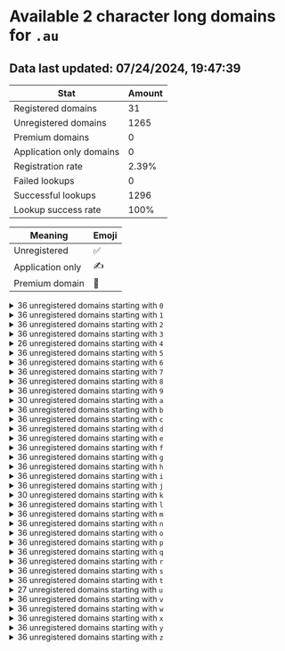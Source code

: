# Available 2 character long domains for `.au`

## Data last updated: 07/24/2024, 19:47:39

|Stat|Amount|
|--|--|
|Registered domains|31|
|Unregistered domains|1265|
|Premium domains|0|
|Application only domains|0|
|Registration rate|2.39%|
|Failed lookups|0|
|Successful lookups|1296|
|Lookup success rate|100%|


|Meaning|Emoji|
|--|--|
|Unregistered|:white_check_mark:|
|Application only|:writing_hand:|
|Premium domain|:gem:|

<details>
<summary>36 unregistered domains starting with <bold><code>0</code></bold></summary>

|Type|Domain|
|--|--|
|:white_check_mark:|`00.au`|
|:white_check_mark:|`01.au`|
|:white_check_mark:|`02.au`|
|:white_check_mark:|`03.au`|
|:white_check_mark:|`04.au`|
|:white_check_mark:|`05.au`|
|:white_check_mark:|`06.au`|
|:white_check_mark:|`07.au`|
|:white_check_mark:|`08.au`|
|:white_check_mark:|`09.au`|
|:white_check_mark:|`0a.au`|
|:white_check_mark:|`0b.au`|
|:white_check_mark:|`0c.au`|
|:white_check_mark:|`0d.au`|
|:white_check_mark:|`0e.au`|
|:white_check_mark:|`0f.au`|
|:white_check_mark:|`0g.au`|
|:white_check_mark:|`0h.au`|
|:white_check_mark:|`0i.au`|
|:white_check_mark:|`0j.au`|
|:white_check_mark:|`0k.au`|
|:white_check_mark:|`0l.au`|
|:white_check_mark:|`0m.au`|
|:white_check_mark:|`0n.au`|
|:white_check_mark:|`0o.au`|
|:white_check_mark:|`0p.au`|
|:white_check_mark:|`0q.au`|
|:white_check_mark:|`0r.au`|
|:white_check_mark:|`0s.au`|
|:white_check_mark:|`0t.au`|
|:white_check_mark:|`0u.au`|
|:white_check_mark:|`0v.au`|
|:white_check_mark:|`0w.au`|
|:white_check_mark:|`0x.au`|
|:white_check_mark:|`0y.au`|
|:white_check_mark:|`0z.au`|
</details>
<details>
<summary>36 unregistered domains starting with <bold><code>1</code></bold></summary>

|Type|Domain|
|--|--|
|:white_check_mark:|`10.au`|
|:white_check_mark:|`11.au`|
|:white_check_mark:|`12.au`|
|:white_check_mark:|`13.au`|
|:white_check_mark:|`14.au`|
|:white_check_mark:|`15.au`|
|:white_check_mark:|`16.au`|
|:white_check_mark:|`17.au`|
|:white_check_mark:|`18.au`|
|:white_check_mark:|`19.au`|
|:white_check_mark:|`1a.au`|
|:white_check_mark:|`1b.au`|
|:white_check_mark:|`1c.au`|
|:white_check_mark:|`1d.au`|
|:white_check_mark:|`1e.au`|
|:white_check_mark:|`1f.au`|
|:white_check_mark:|`1g.au`|
|:white_check_mark:|`1h.au`|
|:white_check_mark:|`1i.au`|
|:white_check_mark:|`1j.au`|
|:white_check_mark:|`1k.au`|
|:white_check_mark:|`1l.au`|
|:white_check_mark:|`1m.au`|
|:white_check_mark:|`1n.au`|
|:white_check_mark:|`1o.au`|
|:white_check_mark:|`1p.au`|
|:white_check_mark:|`1q.au`|
|:white_check_mark:|`1r.au`|
|:white_check_mark:|`1s.au`|
|:white_check_mark:|`1t.au`|
|:white_check_mark:|`1u.au`|
|:white_check_mark:|`1v.au`|
|:white_check_mark:|`1w.au`|
|:white_check_mark:|`1x.au`|
|:white_check_mark:|`1y.au`|
|:white_check_mark:|`1z.au`|
</details>
<details>
<summary>36 unregistered domains starting with <bold><code>2</code></bold></summary>

|Type|Domain|
|--|--|
|:white_check_mark:|`20.au`|
|:white_check_mark:|`21.au`|
|:white_check_mark:|`22.au`|
|:white_check_mark:|`23.au`|
|:white_check_mark:|`24.au`|
|:white_check_mark:|`25.au`|
|:white_check_mark:|`26.au`|
|:white_check_mark:|`27.au`|
|:white_check_mark:|`28.au`|
|:white_check_mark:|`29.au`|
|:white_check_mark:|`2a.au`|
|:white_check_mark:|`2b.au`|
|:white_check_mark:|`2c.au`|
|:white_check_mark:|`2d.au`|
|:white_check_mark:|`2e.au`|
|:white_check_mark:|`2f.au`|
|:white_check_mark:|`2g.au`|
|:white_check_mark:|`2h.au`|
|:white_check_mark:|`2i.au`|
|:white_check_mark:|`2j.au`|
|:white_check_mark:|`2k.au`|
|:white_check_mark:|`2l.au`|
|:white_check_mark:|`2m.au`|
|:white_check_mark:|`2n.au`|
|:white_check_mark:|`2o.au`|
|:white_check_mark:|`2p.au`|
|:white_check_mark:|`2q.au`|
|:white_check_mark:|`2r.au`|
|:white_check_mark:|`2s.au`|
|:white_check_mark:|`2t.au`|
|:white_check_mark:|`2u.au`|
|:white_check_mark:|`2v.au`|
|:white_check_mark:|`2w.au`|
|:white_check_mark:|`2x.au`|
|:white_check_mark:|`2y.au`|
|:white_check_mark:|`2z.au`|
</details>
<details>
<summary>36 unregistered domains starting with <bold><code>3</code></bold></summary>

|Type|Domain|
|--|--|
|:white_check_mark:|`30.au`|
|:white_check_mark:|`31.au`|
|:white_check_mark:|`32.au`|
|:white_check_mark:|`33.au`|
|:white_check_mark:|`34.au`|
|:white_check_mark:|`35.au`|
|:white_check_mark:|`36.au`|
|:white_check_mark:|`37.au`|
|:white_check_mark:|`38.au`|
|:white_check_mark:|`39.au`|
|:white_check_mark:|`3a.au`|
|:white_check_mark:|`3b.au`|
|:white_check_mark:|`3c.au`|
|:white_check_mark:|`3d.au`|
|:white_check_mark:|`3e.au`|
|:white_check_mark:|`3f.au`|
|:white_check_mark:|`3g.au`|
|:white_check_mark:|`3h.au`|
|:white_check_mark:|`3i.au`|
|:white_check_mark:|`3j.au`|
|:white_check_mark:|`3k.au`|
|:white_check_mark:|`3l.au`|
|:white_check_mark:|`3m.au`|
|:white_check_mark:|`3n.au`|
|:white_check_mark:|`3o.au`|
|:white_check_mark:|`3p.au`|
|:white_check_mark:|`3q.au`|
|:white_check_mark:|`3r.au`|
|:white_check_mark:|`3s.au`|
|:white_check_mark:|`3t.au`|
|:white_check_mark:|`3u.au`|
|:white_check_mark:|`3v.au`|
|:white_check_mark:|`3w.au`|
|:white_check_mark:|`3x.au`|
|:white_check_mark:|`3y.au`|
|:white_check_mark:|`3z.au`|
</details>
<details>
<summary>26 unregistered domains starting with <bold><code>4</code></bold></summary>

|Type|Domain|
|--|--|
|:white_check_mark:|`40.au`|
|:white_check_mark:|`41.au`|
|:white_check_mark:|`42.au`|
|:white_check_mark:|`43.au`|
|:white_check_mark:|`44.au`|
|:white_check_mark:|`45.au`|
|:white_check_mark:|`46.au`|
|:white_check_mark:|`47.au`|
|:white_check_mark:|`48.au`|
|:white_check_mark:|`49.au`|
|:white_check_mark:|`4a.au`|
|:white_check_mark:|`4b.au`|
|:white_check_mark:|`4c.au`|
|:white_check_mark:|`4d.au`|
|:white_check_mark:|`4e.au`|
|:white_check_mark:|`4f.au`|
|:white_check_mark:|`4q.au`|
|:white_check_mark:|`4r.au`|
|:white_check_mark:|`4s.au`|
|:white_check_mark:|`4t.au`|
|:white_check_mark:|`4u.au`|
|:white_check_mark:|`4v.au`|
|:white_check_mark:|`4w.au`|
|:white_check_mark:|`4x.au`|
|:white_check_mark:|`4y.au`|
|:white_check_mark:|`4z.au`|
</details>
<details>
<summary>36 unregistered domains starting with <bold><code>5</code></bold></summary>

|Type|Domain|
|--|--|
|:white_check_mark:|`50.au`|
|:white_check_mark:|`51.au`|
|:white_check_mark:|`52.au`|
|:white_check_mark:|`53.au`|
|:white_check_mark:|`54.au`|
|:white_check_mark:|`55.au`|
|:white_check_mark:|`56.au`|
|:white_check_mark:|`57.au`|
|:white_check_mark:|`58.au`|
|:white_check_mark:|`59.au`|
|:white_check_mark:|`5a.au`|
|:white_check_mark:|`5b.au`|
|:white_check_mark:|`5c.au`|
|:white_check_mark:|`5d.au`|
|:white_check_mark:|`5e.au`|
|:white_check_mark:|`5f.au`|
|:white_check_mark:|`5g.au`|
|:white_check_mark:|`5h.au`|
|:white_check_mark:|`5i.au`|
|:white_check_mark:|`5j.au`|
|:white_check_mark:|`5k.au`|
|:white_check_mark:|`5l.au`|
|:white_check_mark:|`5m.au`|
|:white_check_mark:|`5n.au`|
|:white_check_mark:|`5o.au`|
|:white_check_mark:|`5p.au`|
|:white_check_mark:|`5q.au`|
|:white_check_mark:|`5r.au`|
|:white_check_mark:|`5s.au`|
|:white_check_mark:|`5t.au`|
|:white_check_mark:|`5u.au`|
|:white_check_mark:|`5v.au`|
|:white_check_mark:|`5w.au`|
|:white_check_mark:|`5x.au`|
|:white_check_mark:|`5y.au`|
|:white_check_mark:|`5z.au`|
</details>
<details>
<summary>36 unregistered domains starting with <bold><code>6</code></bold></summary>

|Type|Domain|
|--|--|
|:white_check_mark:|`60.au`|
|:white_check_mark:|`61.au`|
|:white_check_mark:|`62.au`|
|:white_check_mark:|`63.au`|
|:white_check_mark:|`64.au`|
|:white_check_mark:|`65.au`|
|:white_check_mark:|`66.au`|
|:white_check_mark:|`67.au`|
|:white_check_mark:|`68.au`|
|:white_check_mark:|`69.au`|
|:white_check_mark:|`6a.au`|
|:white_check_mark:|`6b.au`|
|:white_check_mark:|`6c.au`|
|:white_check_mark:|`6d.au`|
|:white_check_mark:|`6e.au`|
|:white_check_mark:|`6f.au`|
|:white_check_mark:|`6g.au`|
|:white_check_mark:|`6h.au`|
|:white_check_mark:|`6i.au`|
|:white_check_mark:|`6j.au`|
|:white_check_mark:|`6k.au`|
|:white_check_mark:|`6l.au`|
|:white_check_mark:|`6m.au`|
|:white_check_mark:|`6n.au`|
|:white_check_mark:|`6o.au`|
|:white_check_mark:|`6p.au`|
|:white_check_mark:|`6q.au`|
|:white_check_mark:|`6r.au`|
|:white_check_mark:|`6s.au`|
|:white_check_mark:|`6t.au`|
|:white_check_mark:|`6u.au`|
|:white_check_mark:|`6v.au`|
|:white_check_mark:|`6w.au`|
|:white_check_mark:|`6x.au`|
|:white_check_mark:|`6y.au`|
|:white_check_mark:|`6z.au`|
</details>
<details>
<summary>36 unregistered domains starting with <bold><code>7</code></bold></summary>

|Type|Domain|
|--|--|
|:white_check_mark:|`70.au`|
|:white_check_mark:|`71.au`|
|:white_check_mark:|`72.au`|
|:white_check_mark:|`73.au`|
|:white_check_mark:|`74.au`|
|:white_check_mark:|`75.au`|
|:white_check_mark:|`76.au`|
|:white_check_mark:|`77.au`|
|:white_check_mark:|`78.au`|
|:white_check_mark:|`79.au`|
|:white_check_mark:|`7a.au`|
|:white_check_mark:|`7b.au`|
|:white_check_mark:|`7c.au`|
|:white_check_mark:|`7d.au`|
|:white_check_mark:|`7e.au`|
|:white_check_mark:|`7f.au`|
|:white_check_mark:|`7g.au`|
|:white_check_mark:|`7h.au`|
|:white_check_mark:|`7i.au`|
|:white_check_mark:|`7j.au`|
|:white_check_mark:|`7k.au`|
|:white_check_mark:|`7l.au`|
|:white_check_mark:|`7m.au`|
|:white_check_mark:|`7n.au`|
|:white_check_mark:|`7o.au`|
|:white_check_mark:|`7p.au`|
|:white_check_mark:|`7q.au`|
|:white_check_mark:|`7r.au`|
|:white_check_mark:|`7s.au`|
|:white_check_mark:|`7t.au`|
|:white_check_mark:|`7u.au`|
|:white_check_mark:|`7v.au`|
|:white_check_mark:|`7w.au`|
|:white_check_mark:|`7x.au`|
|:white_check_mark:|`7y.au`|
|:white_check_mark:|`7z.au`|
</details>
<details>
<summary>36 unregistered domains starting with <bold><code>8</code></bold></summary>

|Type|Domain|
|--|--|
|:white_check_mark:|`80.au`|
|:white_check_mark:|`81.au`|
|:white_check_mark:|`82.au`|
|:white_check_mark:|`83.au`|
|:white_check_mark:|`84.au`|
|:white_check_mark:|`85.au`|
|:white_check_mark:|`86.au`|
|:white_check_mark:|`87.au`|
|:white_check_mark:|`88.au`|
|:white_check_mark:|`89.au`|
|:white_check_mark:|`8a.au`|
|:white_check_mark:|`8b.au`|
|:white_check_mark:|`8c.au`|
|:white_check_mark:|`8d.au`|
|:white_check_mark:|`8e.au`|
|:white_check_mark:|`8f.au`|
|:white_check_mark:|`8g.au`|
|:white_check_mark:|`8h.au`|
|:white_check_mark:|`8i.au`|
|:white_check_mark:|`8j.au`|
|:white_check_mark:|`8k.au`|
|:white_check_mark:|`8l.au`|
|:white_check_mark:|`8m.au`|
|:white_check_mark:|`8n.au`|
|:white_check_mark:|`8o.au`|
|:white_check_mark:|`8p.au`|
|:white_check_mark:|`8q.au`|
|:white_check_mark:|`8r.au`|
|:white_check_mark:|`8s.au`|
|:white_check_mark:|`8t.au`|
|:white_check_mark:|`8u.au`|
|:white_check_mark:|`8v.au`|
|:white_check_mark:|`8w.au`|
|:white_check_mark:|`8x.au`|
|:white_check_mark:|`8y.au`|
|:white_check_mark:|`8z.au`|
</details>
<details>
<summary>36 unregistered domains starting with <bold><code>9</code></bold></summary>

|Type|Domain|
|--|--|
|:white_check_mark:|`90.au`|
|:white_check_mark:|`91.au`|
|:white_check_mark:|`92.au`|
|:white_check_mark:|`93.au`|
|:white_check_mark:|`94.au`|
|:white_check_mark:|`95.au`|
|:white_check_mark:|`96.au`|
|:white_check_mark:|`97.au`|
|:white_check_mark:|`98.au`|
|:white_check_mark:|`99.au`|
|:white_check_mark:|`9a.au`|
|:white_check_mark:|`9b.au`|
|:white_check_mark:|`9c.au`|
|:white_check_mark:|`9d.au`|
|:white_check_mark:|`9e.au`|
|:white_check_mark:|`9f.au`|
|:white_check_mark:|`9g.au`|
|:white_check_mark:|`9h.au`|
|:white_check_mark:|`9i.au`|
|:white_check_mark:|`9j.au`|
|:white_check_mark:|`9k.au`|
|:white_check_mark:|`9l.au`|
|:white_check_mark:|`9m.au`|
|:white_check_mark:|`9n.au`|
|:white_check_mark:|`9o.au`|
|:white_check_mark:|`9p.au`|
|:white_check_mark:|`9q.au`|
|:white_check_mark:|`9r.au`|
|:white_check_mark:|`9s.au`|
|:white_check_mark:|`9t.au`|
|:white_check_mark:|`9u.au`|
|:white_check_mark:|`9v.au`|
|:white_check_mark:|`9w.au`|
|:white_check_mark:|`9x.au`|
|:white_check_mark:|`9y.au`|
|:white_check_mark:|`9z.au`|
</details>
<details>
<summary>30 unregistered domains starting with <bold><code>a</code></bold></summary>

|Type|Domain|
|--|--|
|:white_check_mark:|`a0.au`|
|:white_check_mark:|`a1.au`|
|:white_check_mark:|`a2.au`|
|:white_check_mark:|`a3.au`|
|:white_check_mark:|`a4.au`|
|:white_check_mark:|`a5.au`|
|:white_check_mark:|`a6.au`|
|:white_check_mark:|`a7.au`|
|:white_check_mark:|`a8.au`|
|:white_check_mark:|`a9.au`|
|:white_check_mark:|`aa.au`|
|:white_check_mark:|`ab.au`|
|:white_check_mark:|`ac.au`|
|:white_check_mark:|`ad.au`|
|:white_check_mark:|`af.au`|
|:white_check_mark:|`ag.au`|
|:white_check_mark:|`ai.au`|
|:white_check_mark:|`am.au`|
|:white_check_mark:|`an.au`|
|:white_check_mark:|`ap.au`|
|:white_check_mark:|`aq.au`|
|:white_check_mark:|`ar.au`|
|:white_check_mark:|`as.au`|
|:white_check_mark:|`at.au`|
|:white_check_mark:|`au.au`|
|:white_check_mark:|`av.au`|
|:white_check_mark:|`aw.au`|
|:white_check_mark:|`ax.au`|
|:white_check_mark:|`ay.au`|
|:white_check_mark:|`az.au`|
</details>
<details>
<summary>36 unregistered domains starting with <bold><code>b</code></bold></summary>

|Type|Domain|
|--|--|
|:white_check_mark:|`b0.au`|
|:white_check_mark:|`b1.au`|
|:white_check_mark:|`b2.au`|
|:white_check_mark:|`b3.au`|
|:white_check_mark:|`b4.au`|
|:white_check_mark:|`b5.au`|
|:white_check_mark:|`b6.au`|
|:white_check_mark:|`b7.au`|
|:white_check_mark:|`b8.au`|
|:white_check_mark:|`b9.au`|
|:white_check_mark:|`ba.au`|
|:white_check_mark:|`bb.au`|
|:white_check_mark:|`bc.au`|
|:white_check_mark:|`bd.au`|
|:white_check_mark:|`be.au`|
|:white_check_mark:|`bf.au`|
|:white_check_mark:|`bg.au`|
|:white_check_mark:|`bh.au`|
|:white_check_mark:|`bi.au`|
|:white_check_mark:|`bj.au`|
|:white_check_mark:|`bk.au`|
|:white_check_mark:|`bl.au`|
|:white_check_mark:|`bm.au`|
|:white_check_mark:|`bn.au`|
|:white_check_mark:|`bo.au`|
|:white_check_mark:|`bp.au`|
|:white_check_mark:|`bq.au`|
|:white_check_mark:|`br.au`|
|:white_check_mark:|`bs.au`|
|:white_check_mark:|`bt.au`|
|:white_check_mark:|`bu.au`|
|:white_check_mark:|`bv.au`|
|:white_check_mark:|`bw.au`|
|:white_check_mark:|`bx.au`|
|:white_check_mark:|`by.au`|
|:white_check_mark:|`bz.au`|
</details>
<details>
<summary>36 unregistered domains starting with <bold><code>c</code></bold></summary>

|Type|Domain|
|--|--|
|:white_check_mark:|`c0.au`|
|:white_check_mark:|`c1.au`|
|:white_check_mark:|`c2.au`|
|:white_check_mark:|`c3.au`|
|:white_check_mark:|`c4.au`|
|:white_check_mark:|`c5.au`|
|:white_check_mark:|`c6.au`|
|:white_check_mark:|`c7.au`|
|:white_check_mark:|`c8.au`|
|:white_check_mark:|`c9.au`|
|:white_check_mark:|`ca.au`|
|:white_check_mark:|`cb.au`|
|:white_check_mark:|`cc.au`|
|:white_check_mark:|`cd.au`|
|:white_check_mark:|`ce.au`|
|:white_check_mark:|`cf.au`|
|:white_check_mark:|`cg.au`|
|:white_check_mark:|`ch.au`|
|:white_check_mark:|`ci.au`|
|:white_check_mark:|`cj.au`|
|:white_check_mark:|`ck.au`|
|:white_check_mark:|`cl.au`|
|:white_check_mark:|`cm.au`|
|:white_check_mark:|`cn.au`|
|:white_check_mark:|`co.au`|
|:white_check_mark:|`cp.au`|
|:white_check_mark:|`cq.au`|
|:white_check_mark:|`cr.au`|
|:white_check_mark:|`cs.au`|
|:white_check_mark:|`ct.au`|
|:white_check_mark:|`cu.au`|
|:white_check_mark:|`cv.au`|
|:white_check_mark:|`cw.au`|
|:white_check_mark:|`cx.au`|
|:white_check_mark:|`cy.au`|
|:white_check_mark:|`cz.au`|
</details>
<details>
<summary>36 unregistered domains starting with <bold><code>d</code></bold></summary>

|Type|Domain|
|--|--|
|:white_check_mark:|`d0.au`|
|:white_check_mark:|`d1.au`|
|:white_check_mark:|`d2.au`|
|:white_check_mark:|`d3.au`|
|:white_check_mark:|`d4.au`|
|:white_check_mark:|`d5.au`|
|:white_check_mark:|`d6.au`|
|:white_check_mark:|`d7.au`|
|:white_check_mark:|`d8.au`|
|:white_check_mark:|`d9.au`|
|:white_check_mark:|`da.au`|
|:white_check_mark:|`db.au`|
|:white_check_mark:|`dc.au`|
|:white_check_mark:|`dd.au`|
|:white_check_mark:|`de.au`|
|:white_check_mark:|`df.au`|
|:white_check_mark:|`dg.au`|
|:white_check_mark:|`dh.au`|
|:white_check_mark:|`di.au`|
|:white_check_mark:|`dj.au`|
|:white_check_mark:|`dk.au`|
|:white_check_mark:|`dl.au`|
|:white_check_mark:|`dm.au`|
|:white_check_mark:|`dn.au`|
|:white_check_mark:|`do.au`|
|:white_check_mark:|`dp.au`|
|:white_check_mark:|`dq.au`|
|:white_check_mark:|`dr.au`|
|:white_check_mark:|`ds.au`|
|:white_check_mark:|`dt.au`|
|:white_check_mark:|`du.au`|
|:white_check_mark:|`dv.au`|
|:white_check_mark:|`dw.au`|
|:white_check_mark:|`dx.au`|
|:white_check_mark:|`dy.au`|
|:white_check_mark:|`dz.au`|
</details>
<details>
<summary>36 unregistered domains starting with <bold><code>e</code></bold></summary>

|Type|Domain|
|--|--|
|:white_check_mark:|`e0.au`|
|:white_check_mark:|`e1.au`|
|:white_check_mark:|`e2.au`|
|:white_check_mark:|`e3.au`|
|:white_check_mark:|`e4.au`|
|:white_check_mark:|`e5.au`|
|:white_check_mark:|`e6.au`|
|:white_check_mark:|`e7.au`|
|:white_check_mark:|`e8.au`|
|:white_check_mark:|`e9.au`|
|:white_check_mark:|`ea.au`|
|:white_check_mark:|`eb.au`|
|:white_check_mark:|`ec.au`|
|:white_check_mark:|`ed.au`|
|:white_check_mark:|`ee.au`|
|:white_check_mark:|`ef.au`|
|:white_check_mark:|`eg.au`|
|:white_check_mark:|`eh.au`|
|:white_check_mark:|`ei.au`|
|:white_check_mark:|`ej.au`|
|:white_check_mark:|`ek.au`|
|:white_check_mark:|`el.au`|
|:white_check_mark:|`em.au`|
|:white_check_mark:|`en.au`|
|:white_check_mark:|`eo.au`|
|:white_check_mark:|`ep.au`|
|:white_check_mark:|`eq.au`|
|:white_check_mark:|`er.au`|
|:white_check_mark:|`es.au`|
|:white_check_mark:|`et.au`|
|:white_check_mark:|`eu.au`|
|:white_check_mark:|`ev.au`|
|:white_check_mark:|`ew.au`|
|:white_check_mark:|`ex.au`|
|:white_check_mark:|`ey.au`|
|:white_check_mark:|`ez.au`|
</details>
<details>
<summary>36 unregistered domains starting with <bold><code>f</code></bold></summary>

|Type|Domain|
|--|--|
|:white_check_mark:|`f0.au`|
|:white_check_mark:|`f1.au`|
|:white_check_mark:|`f2.au`|
|:white_check_mark:|`f3.au`|
|:white_check_mark:|`f4.au`|
|:white_check_mark:|`f5.au`|
|:white_check_mark:|`f6.au`|
|:white_check_mark:|`f7.au`|
|:white_check_mark:|`f8.au`|
|:white_check_mark:|`f9.au`|
|:white_check_mark:|`fa.au`|
|:white_check_mark:|`fb.au`|
|:white_check_mark:|`fc.au`|
|:white_check_mark:|`fd.au`|
|:white_check_mark:|`fe.au`|
|:white_check_mark:|`ff.au`|
|:white_check_mark:|`fg.au`|
|:white_check_mark:|`fh.au`|
|:white_check_mark:|`fi.au`|
|:white_check_mark:|`fj.au`|
|:white_check_mark:|`fk.au`|
|:white_check_mark:|`fl.au`|
|:white_check_mark:|`fm.au`|
|:white_check_mark:|`fn.au`|
|:white_check_mark:|`fo.au`|
|:white_check_mark:|`fp.au`|
|:white_check_mark:|`fq.au`|
|:white_check_mark:|`fr.au`|
|:white_check_mark:|`fs.au`|
|:white_check_mark:|`ft.au`|
|:white_check_mark:|`fu.au`|
|:white_check_mark:|`fv.au`|
|:white_check_mark:|`fw.au`|
|:white_check_mark:|`fx.au`|
|:white_check_mark:|`fy.au`|
|:white_check_mark:|`fz.au`|
</details>
<details>
<summary>36 unregistered domains starting with <bold><code>g</code></bold></summary>

|Type|Domain|
|--|--|
|:white_check_mark:|`g0.au`|
|:white_check_mark:|`g1.au`|
|:white_check_mark:|`g2.au`|
|:white_check_mark:|`g3.au`|
|:white_check_mark:|`g4.au`|
|:white_check_mark:|`g5.au`|
|:white_check_mark:|`g6.au`|
|:white_check_mark:|`g7.au`|
|:white_check_mark:|`g8.au`|
|:white_check_mark:|`g9.au`|
|:white_check_mark:|`ga.au`|
|:white_check_mark:|`gb.au`|
|:white_check_mark:|`gc.au`|
|:white_check_mark:|`gd.au`|
|:white_check_mark:|`ge.au`|
|:white_check_mark:|`gf.au`|
|:white_check_mark:|`gg.au`|
|:white_check_mark:|`gh.au`|
|:white_check_mark:|`gi.au`|
|:white_check_mark:|`gj.au`|
|:white_check_mark:|`gk.au`|
|:white_check_mark:|`gl.au`|
|:white_check_mark:|`gm.au`|
|:white_check_mark:|`gn.au`|
|:white_check_mark:|`go.au`|
|:white_check_mark:|`gp.au`|
|:white_check_mark:|`gq.au`|
|:white_check_mark:|`gr.au`|
|:white_check_mark:|`gs.au`|
|:white_check_mark:|`gt.au`|
|:white_check_mark:|`gu.au`|
|:white_check_mark:|`gv.au`|
|:white_check_mark:|`gw.au`|
|:white_check_mark:|`gx.au`|
|:white_check_mark:|`gy.au`|
|:white_check_mark:|`gz.au`|
</details>
<details>
<summary>36 unregistered domains starting with <bold><code>h</code></bold></summary>

|Type|Domain|
|--|--|
|:white_check_mark:|`h0.au`|
|:white_check_mark:|`h1.au`|
|:white_check_mark:|`h2.au`|
|:white_check_mark:|`h3.au`|
|:white_check_mark:|`h4.au`|
|:white_check_mark:|`h5.au`|
|:white_check_mark:|`h6.au`|
|:white_check_mark:|`h7.au`|
|:white_check_mark:|`h8.au`|
|:white_check_mark:|`h9.au`|
|:white_check_mark:|`ha.au`|
|:white_check_mark:|`hb.au`|
|:white_check_mark:|`hc.au`|
|:white_check_mark:|`hd.au`|
|:white_check_mark:|`he.au`|
|:white_check_mark:|`hf.au`|
|:white_check_mark:|`hg.au`|
|:white_check_mark:|`hh.au`|
|:white_check_mark:|`hi.au`|
|:white_check_mark:|`hj.au`|
|:white_check_mark:|`hk.au`|
|:white_check_mark:|`hl.au`|
|:white_check_mark:|`hm.au`|
|:white_check_mark:|`hn.au`|
|:white_check_mark:|`ho.au`|
|:white_check_mark:|`hp.au`|
|:white_check_mark:|`hq.au`|
|:white_check_mark:|`hr.au`|
|:white_check_mark:|`hs.au`|
|:white_check_mark:|`ht.au`|
|:white_check_mark:|`hu.au`|
|:white_check_mark:|`hv.au`|
|:white_check_mark:|`hw.au`|
|:white_check_mark:|`hx.au`|
|:white_check_mark:|`hy.au`|
|:white_check_mark:|`hz.au`|
</details>
<details>
<summary>36 unregistered domains starting with <bold><code>i</code></bold></summary>

|Type|Domain|
|--|--|
|:white_check_mark:|`i0.au`|
|:white_check_mark:|`i1.au`|
|:white_check_mark:|`i2.au`|
|:white_check_mark:|`i3.au`|
|:white_check_mark:|`i4.au`|
|:white_check_mark:|`i5.au`|
|:white_check_mark:|`i6.au`|
|:white_check_mark:|`i7.au`|
|:white_check_mark:|`i8.au`|
|:white_check_mark:|`i9.au`|
|:white_check_mark:|`ia.au`|
|:white_check_mark:|`ib.au`|
|:white_check_mark:|`ic.au`|
|:white_check_mark:|`id.au`|
|:white_check_mark:|`ie.au`|
|:white_check_mark:|`if.au`|
|:white_check_mark:|`ig.au`|
|:white_check_mark:|`ih.au`|
|:white_check_mark:|`ii.au`|
|:white_check_mark:|`ij.au`|
|:white_check_mark:|`ik.au`|
|:white_check_mark:|`il.au`|
|:white_check_mark:|`im.au`|
|:white_check_mark:|`in.au`|
|:white_check_mark:|`io.au`|
|:white_check_mark:|`ip.au`|
|:white_check_mark:|`iq.au`|
|:white_check_mark:|`ir.au`|
|:white_check_mark:|`is.au`|
|:white_check_mark:|`it.au`|
|:white_check_mark:|`iu.au`|
|:white_check_mark:|`iv.au`|
|:white_check_mark:|`iw.au`|
|:white_check_mark:|`ix.au`|
|:white_check_mark:|`iy.au`|
|:white_check_mark:|`iz.au`|
</details>
<details>
<summary>36 unregistered domains starting with <bold><code>j</code></bold></summary>

|Type|Domain|
|--|--|
|:white_check_mark:|`j0.au`|
|:white_check_mark:|`j1.au`|
|:white_check_mark:|`j2.au`|
|:white_check_mark:|`j3.au`|
|:white_check_mark:|`j4.au`|
|:white_check_mark:|`j5.au`|
|:white_check_mark:|`j6.au`|
|:white_check_mark:|`j7.au`|
|:white_check_mark:|`j8.au`|
|:white_check_mark:|`j9.au`|
|:white_check_mark:|`ja.au`|
|:white_check_mark:|`jb.au`|
|:white_check_mark:|`jc.au`|
|:white_check_mark:|`jd.au`|
|:white_check_mark:|`je.au`|
|:white_check_mark:|`jf.au`|
|:white_check_mark:|`jg.au`|
|:white_check_mark:|`jh.au`|
|:white_check_mark:|`ji.au`|
|:white_check_mark:|`jj.au`|
|:white_check_mark:|`jk.au`|
|:white_check_mark:|`jl.au`|
|:white_check_mark:|`jm.au`|
|:white_check_mark:|`jn.au`|
|:white_check_mark:|`jo.au`|
|:white_check_mark:|`jp.au`|
|:white_check_mark:|`jq.au`|
|:white_check_mark:|`jr.au`|
|:white_check_mark:|`js.au`|
|:white_check_mark:|`jt.au`|
|:white_check_mark:|`ju.au`|
|:white_check_mark:|`jv.au`|
|:white_check_mark:|`jw.au`|
|:white_check_mark:|`jx.au`|
|:white_check_mark:|`jy.au`|
|:white_check_mark:|`jz.au`|
</details>
<details>
<summary>30 unregistered domains starting with <bold><code>k</code></bold></summary>

|Type|Domain|
|--|--|
|:white_check_mark:|`k0.au`|
|:white_check_mark:|`k1.au`|
|:white_check_mark:|`k2.au`|
|:white_check_mark:|`k3.au`|
|:white_check_mark:|`k4.au`|
|:white_check_mark:|`k5.au`|
|:white_check_mark:|`k6.au`|
|:white_check_mark:|`k7.au`|
|:white_check_mark:|`k8.au`|
|:white_check_mark:|`k9.au`|
|:white_check_mark:|`ka.au`|
|:white_check_mark:|`kb.au`|
|:white_check_mark:|`kc.au`|
|:white_check_mark:|`kg.au`|
|:white_check_mark:|`kh.au`|
|:white_check_mark:|`kj.au`|
|:white_check_mark:|`kl.au`|
|:white_check_mark:|`km.au`|
|:white_check_mark:|`ko.au`|
|:white_check_mark:|`kp.au`|
|:white_check_mark:|`kq.au`|
|:white_check_mark:|`kr.au`|
|:white_check_mark:|`ks.au`|
|:white_check_mark:|`kt.au`|
|:white_check_mark:|`ku.au`|
|:white_check_mark:|`kv.au`|
|:white_check_mark:|`kw.au`|
|:white_check_mark:|`kx.au`|
|:white_check_mark:|`ky.au`|
|:white_check_mark:|`kz.au`|
</details>
<details>
<summary>36 unregistered domains starting with <bold><code>l</code></bold></summary>

|Type|Domain|
|--|--|
|:white_check_mark:|`l0.au`|
|:white_check_mark:|`l1.au`|
|:white_check_mark:|`l2.au`|
|:white_check_mark:|`l3.au`|
|:white_check_mark:|`l4.au`|
|:white_check_mark:|`l5.au`|
|:white_check_mark:|`l6.au`|
|:white_check_mark:|`l7.au`|
|:white_check_mark:|`l8.au`|
|:white_check_mark:|`l9.au`|
|:white_check_mark:|`la.au`|
|:white_check_mark:|`lb.au`|
|:white_check_mark:|`lc.au`|
|:white_check_mark:|`ld.au`|
|:white_check_mark:|`le.au`|
|:white_check_mark:|`lf.au`|
|:white_check_mark:|`lg.au`|
|:white_check_mark:|`lh.au`|
|:white_check_mark:|`li.au`|
|:white_check_mark:|`lj.au`|
|:white_check_mark:|`lk.au`|
|:white_check_mark:|`ll.au`|
|:white_check_mark:|`lm.au`|
|:white_check_mark:|`ln.au`|
|:white_check_mark:|`lo.au`|
|:white_check_mark:|`lp.au`|
|:white_check_mark:|`lq.au`|
|:white_check_mark:|`lr.au`|
|:white_check_mark:|`ls.au`|
|:white_check_mark:|`lt.au`|
|:white_check_mark:|`lu.au`|
|:white_check_mark:|`lv.au`|
|:white_check_mark:|`lw.au`|
|:white_check_mark:|`lx.au`|
|:white_check_mark:|`ly.au`|
|:white_check_mark:|`lz.au`|
</details>
<details>
<summary>36 unregistered domains starting with <bold><code>m</code></bold></summary>

|Type|Domain|
|--|--|
|:white_check_mark:|`m0.au`|
|:white_check_mark:|`m1.au`|
|:white_check_mark:|`m2.au`|
|:white_check_mark:|`m3.au`|
|:white_check_mark:|`m4.au`|
|:white_check_mark:|`m5.au`|
|:white_check_mark:|`m6.au`|
|:white_check_mark:|`m7.au`|
|:white_check_mark:|`m8.au`|
|:white_check_mark:|`m9.au`|
|:white_check_mark:|`ma.au`|
|:white_check_mark:|`mb.au`|
|:white_check_mark:|`mc.au`|
|:white_check_mark:|`md.au`|
|:white_check_mark:|`me.au`|
|:white_check_mark:|`mf.au`|
|:white_check_mark:|`mg.au`|
|:white_check_mark:|`mh.au`|
|:white_check_mark:|`mi.au`|
|:white_check_mark:|`mj.au`|
|:white_check_mark:|`mk.au`|
|:white_check_mark:|`ml.au`|
|:white_check_mark:|`mm.au`|
|:white_check_mark:|`mn.au`|
|:white_check_mark:|`mo.au`|
|:white_check_mark:|`mp.au`|
|:white_check_mark:|`mq.au`|
|:white_check_mark:|`mr.au`|
|:white_check_mark:|`ms.au`|
|:white_check_mark:|`mt.au`|
|:white_check_mark:|`mu.au`|
|:white_check_mark:|`mv.au`|
|:white_check_mark:|`mw.au`|
|:white_check_mark:|`mx.au`|
|:white_check_mark:|`my.au`|
|:white_check_mark:|`mz.au`|
</details>
<details>
<summary>36 unregistered domains starting with <bold><code>n</code></bold></summary>

|Type|Domain|
|--|--|
|:white_check_mark:|`n0.au`|
|:white_check_mark:|`n1.au`|
|:white_check_mark:|`n2.au`|
|:white_check_mark:|`n3.au`|
|:white_check_mark:|`n4.au`|
|:white_check_mark:|`n5.au`|
|:white_check_mark:|`n6.au`|
|:white_check_mark:|`n7.au`|
|:white_check_mark:|`n8.au`|
|:white_check_mark:|`n9.au`|
|:white_check_mark:|`na.au`|
|:white_check_mark:|`nb.au`|
|:white_check_mark:|`nc.au`|
|:white_check_mark:|`nd.au`|
|:white_check_mark:|`ne.au`|
|:white_check_mark:|`nf.au`|
|:white_check_mark:|`ng.au`|
|:white_check_mark:|`nh.au`|
|:white_check_mark:|`ni.au`|
|:white_check_mark:|`nj.au`|
|:white_check_mark:|`nk.au`|
|:white_check_mark:|`nl.au`|
|:white_check_mark:|`nm.au`|
|:white_check_mark:|`nn.au`|
|:white_check_mark:|`no.au`|
|:white_check_mark:|`np.au`|
|:white_check_mark:|`nq.au`|
|:white_check_mark:|`nr.au`|
|:white_check_mark:|`ns.au`|
|:white_check_mark:|`nt.au`|
|:white_check_mark:|`nu.au`|
|:white_check_mark:|`nv.au`|
|:white_check_mark:|`nw.au`|
|:white_check_mark:|`nx.au`|
|:white_check_mark:|`ny.au`|
|:white_check_mark:|`nz.au`|
</details>
<details>
<summary>36 unregistered domains starting with <bold><code>o</code></bold></summary>

|Type|Domain|
|--|--|
|:white_check_mark:|`o0.au`|
|:white_check_mark:|`o1.au`|
|:white_check_mark:|`o2.au`|
|:white_check_mark:|`o3.au`|
|:white_check_mark:|`o4.au`|
|:white_check_mark:|`o5.au`|
|:white_check_mark:|`o6.au`|
|:white_check_mark:|`o7.au`|
|:white_check_mark:|`o8.au`|
|:white_check_mark:|`o9.au`|
|:white_check_mark:|`oa.au`|
|:white_check_mark:|`ob.au`|
|:white_check_mark:|`oc.au`|
|:white_check_mark:|`od.au`|
|:white_check_mark:|`oe.au`|
|:white_check_mark:|`of.au`|
|:white_check_mark:|`og.au`|
|:white_check_mark:|`oh.au`|
|:white_check_mark:|`oi.au`|
|:white_check_mark:|`oj.au`|
|:white_check_mark:|`ok.au`|
|:white_check_mark:|`ol.au`|
|:white_check_mark:|`om.au`|
|:white_check_mark:|`on.au`|
|:white_check_mark:|`oo.au`|
|:white_check_mark:|`op.au`|
|:white_check_mark:|`oq.au`|
|:white_check_mark:|`or.au`|
|:white_check_mark:|`os.au`|
|:white_check_mark:|`ot.au`|
|:white_check_mark:|`ou.au`|
|:white_check_mark:|`ov.au`|
|:white_check_mark:|`ow.au`|
|:white_check_mark:|`ox.au`|
|:white_check_mark:|`oy.au`|
|:white_check_mark:|`oz.au`|
</details>
<details>
<summary>36 unregistered domains starting with <bold><code>p</code></bold></summary>

|Type|Domain|
|--|--|
|:white_check_mark:|`p0.au`|
|:white_check_mark:|`p1.au`|
|:white_check_mark:|`p2.au`|
|:white_check_mark:|`p3.au`|
|:white_check_mark:|`p4.au`|
|:white_check_mark:|`p5.au`|
|:white_check_mark:|`p6.au`|
|:white_check_mark:|`p7.au`|
|:white_check_mark:|`p8.au`|
|:white_check_mark:|`p9.au`|
|:white_check_mark:|`pa.au`|
|:white_check_mark:|`pb.au`|
|:white_check_mark:|`pc.au`|
|:white_check_mark:|`pd.au`|
|:white_check_mark:|`pe.au`|
|:white_check_mark:|`pf.au`|
|:white_check_mark:|`pg.au`|
|:white_check_mark:|`ph.au`|
|:white_check_mark:|`pi.au`|
|:white_check_mark:|`pj.au`|
|:white_check_mark:|`pk.au`|
|:white_check_mark:|`pl.au`|
|:white_check_mark:|`pm.au`|
|:white_check_mark:|`pn.au`|
|:white_check_mark:|`po.au`|
|:white_check_mark:|`pp.au`|
|:white_check_mark:|`pq.au`|
|:white_check_mark:|`pr.au`|
|:white_check_mark:|`ps.au`|
|:white_check_mark:|`pt.au`|
|:white_check_mark:|`pu.au`|
|:white_check_mark:|`pv.au`|
|:white_check_mark:|`pw.au`|
|:white_check_mark:|`px.au`|
|:white_check_mark:|`py.au`|
|:white_check_mark:|`pz.au`|
</details>
<details>
<summary>36 unregistered domains starting with <bold><code>q</code></bold></summary>

|Type|Domain|
|--|--|
|:white_check_mark:|`q0.au`|
|:white_check_mark:|`q1.au`|
|:white_check_mark:|`q2.au`|
|:white_check_mark:|`q3.au`|
|:white_check_mark:|`q4.au`|
|:white_check_mark:|`q5.au`|
|:white_check_mark:|`q6.au`|
|:white_check_mark:|`q7.au`|
|:white_check_mark:|`q8.au`|
|:white_check_mark:|`q9.au`|
|:white_check_mark:|`qa.au`|
|:white_check_mark:|`qb.au`|
|:white_check_mark:|`qc.au`|
|:white_check_mark:|`qd.au`|
|:white_check_mark:|`qe.au`|
|:white_check_mark:|`qf.au`|
|:white_check_mark:|`qg.au`|
|:white_check_mark:|`qh.au`|
|:white_check_mark:|`qi.au`|
|:white_check_mark:|`qj.au`|
|:white_check_mark:|`qk.au`|
|:white_check_mark:|`ql.au`|
|:white_check_mark:|`qm.au`|
|:white_check_mark:|`qn.au`|
|:white_check_mark:|`qo.au`|
|:white_check_mark:|`qp.au`|
|:white_check_mark:|`qq.au`|
|:white_check_mark:|`qr.au`|
|:white_check_mark:|`qs.au`|
|:white_check_mark:|`qt.au`|
|:white_check_mark:|`qu.au`|
|:white_check_mark:|`qv.au`|
|:white_check_mark:|`qw.au`|
|:white_check_mark:|`qx.au`|
|:white_check_mark:|`qy.au`|
|:white_check_mark:|`qz.au`|
</details>
<details>
<summary>36 unregistered domains starting with <bold><code>r</code></bold></summary>

|Type|Domain|
|--|--|
|:white_check_mark:|`r0.au`|
|:white_check_mark:|`r1.au`|
|:white_check_mark:|`r2.au`|
|:white_check_mark:|`r3.au`|
|:white_check_mark:|`r4.au`|
|:white_check_mark:|`r5.au`|
|:white_check_mark:|`r6.au`|
|:white_check_mark:|`r7.au`|
|:white_check_mark:|`r8.au`|
|:white_check_mark:|`r9.au`|
|:white_check_mark:|`ra.au`|
|:white_check_mark:|`rb.au`|
|:white_check_mark:|`rc.au`|
|:white_check_mark:|`rd.au`|
|:white_check_mark:|`re.au`|
|:white_check_mark:|`rf.au`|
|:white_check_mark:|`rg.au`|
|:white_check_mark:|`rh.au`|
|:white_check_mark:|`ri.au`|
|:white_check_mark:|`rj.au`|
|:white_check_mark:|`rk.au`|
|:white_check_mark:|`rl.au`|
|:white_check_mark:|`rm.au`|
|:white_check_mark:|`rn.au`|
|:white_check_mark:|`ro.au`|
|:white_check_mark:|`rp.au`|
|:white_check_mark:|`rq.au`|
|:white_check_mark:|`rr.au`|
|:white_check_mark:|`rs.au`|
|:white_check_mark:|`rt.au`|
|:white_check_mark:|`ru.au`|
|:white_check_mark:|`rv.au`|
|:white_check_mark:|`rw.au`|
|:white_check_mark:|`rx.au`|
|:white_check_mark:|`ry.au`|
|:white_check_mark:|`rz.au`|
</details>
<details>
<summary>36 unregistered domains starting with <bold><code>s</code></bold></summary>

|Type|Domain|
|--|--|
|:white_check_mark:|`s0.au`|
|:white_check_mark:|`s1.au`|
|:white_check_mark:|`s2.au`|
|:white_check_mark:|`s3.au`|
|:white_check_mark:|`s4.au`|
|:white_check_mark:|`s5.au`|
|:white_check_mark:|`s6.au`|
|:white_check_mark:|`s7.au`|
|:white_check_mark:|`s8.au`|
|:white_check_mark:|`s9.au`|
|:white_check_mark:|`sa.au`|
|:white_check_mark:|`sb.au`|
|:white_check_mark:|`sc.au`|
|:white_check_mark:|`sd.au`|
|:white_check_mark:|`se.au`|
|:white_check_mark:|`sf.au`|
|:white_check_mark:|`sg.au`|
|:white_check_mark:|`sh.au`|
|:white_check_mark:|`si.au`|
|:white_check_mark:|`sj.au`|
|:white_check_mark:|`sk.au`|
|:white_check_mark:|`sl.au`|
|:white_check_mark:|`sm.au`|
|:white_check_mark:|`sn.au`|
|:white_check_mark:|`so.au`|
|:white_check_mark:|`sp.au`|
|:white_check_mark:|`sq.au`|
|:white_check_mark:|`sr.au`|
|:white_check_mark:|`ss.au`|
|:white_check_mark:|`st.au`|
|:white_check_mark:|`su.au`|
|:white_check_mark:|`sv.au`|
|:white_check_mark:|`sw.au`|
|:white_check_mark:|`sx.au`|
|:white_check_mark:|`sy.au`|
|:white_check_mark:|`sz.au`|
</details>
<details>
<summary>36 unregistered domains starting with <bold><code>t</code></bold></summary>

|Type|Domain|
|--|--|
|:white_check_mark:|`t0.au`|
|:white_check_mark:|`t1.au`|
|:white_check_mark:|`t2.au`|
|:white_check_mark:|`t3.au`|
|:white_check_mark:|`t4.au`|
|:white_check_mark:|`t5.au`|
|:white_check_mark:|`t6.au`|
|:white_check_mark:|`t7.au`|
|:white_check_mark:|`t8.au`|
|:white_check_mark:|`t9.au`|
|:white_check_mark:|`ta.au`|
|:white_check_mark:|`tb.au`|
|:white_check_mark:|`tc.au`|
|:white_check_mark:|`td.au`|
|:white_check_mark:|`te.au`|
|:white_check_mark:|`tf.au`|
|:white_check_mark:|`tg.au`|
|:white_check_mark:|`th.au`|
|:white_check_mark:|`ti.au`|
|:white_check_mark:|`tj.au`|
|:white_check_mark:|`tk.au`|
|:white_check_mark:|`tl.au`|
|:white_check_mark:|`tm.au`|
|:white_check_mark:|`tn.au`|
|:white_check_mark:|`to.au`|
|:white_check_mark:|`tp.au`|
|:white_check_mark:|`tq.au`|
|:white_check_mark:|`tr.au`|
|:white_check_mark:|`ts.au`|
|:white_check_mark:|`tt.au`|
|:white_check_mark:|`tu.au`|
|:white_check_mark:|`tv.au`|
|:white_check_mark:|`tw.au`|
|:white_check_mark:|`tx.au`|
|:white_check_mark:|`ty.au`|
|:white_check_mark:|`tz.au`|
</details>
<details>
<summary>27 unregistered domains starting with <bold><code>u</code></bold></summary>

|Type|Domain|
|--|--|
|:white_check_mark:|`u0.au`|
|:white_check_mark:|`u1.au`|
|:white_check_mark:|`u2.au`|
|:white_check_mark:|`u3.au`|
|:white_check_mark:|`u4.au`|
|:white_check_mark:|`u5.au`|
|:white_check_mark:|`u6.au`|
|:white_check_mark:|`u7.au`|
|:white_check_mark:|`u8.au`|
|:white_check_mark:|`u9.au`|
|:white_check_mark:|`ua.au`|
|:white_check_mark:|`ub.au`|
|:white_check_mark:|`uc.au`|
|:white_check_mark:|`ud.au`|
|:white_check_mark:|`ue.au`|
|:white_check_mark:|`uf.au`|
|:white_check_mark:|`ul.au`|
|:white_check_mark:|`uo.au`|
|:white_check_mark:|`ur.au`|
|:white_check_mark:|`us.au`|
|:white_check_mark:|`ut.au`|
|:white_check_mark:|`uu.au`|
|:white_check_mark:|`uv.au`|
|:white_check_mark:|`uw.au`|
|:white_check_mark:|`ux.au`|
|:white_check_mark:|`uy.au`|
|:white_check_mark:|`uz.au`|
</details>
<details>
<summary>36 unregistered domains starting with <bold><code>v</code></bold></summary>

|Type|Domain|
|--|--|
|:white_check_mark:|`v0.au`|
|:white_check_mark:|`v1.au`|
|:white_check_mark:|`v2.au`|
|:white_check_mark:|`v3.au`|
|:white_check_mark:|`v4.au`|
|:white_check_mark:|`v5.au`|
|:white_check_mark:|`v6.au`|
|:white_check_mark:|`v7.au`|
|:white_check_mark:|`v8.au`|
|:white_check_mark:|`v9.au`|
|:white_check_mark:|`va.au`|
|:white_check_mark:|`vb.au`|
|:white_check_mark:|`vc.au`|
|:white_check_mark:|`vd.au`|
|:white_check_mark:|`ve.au`|
|:white_check_mark:|`vf.au`|
|:white_check_mark:|`vg.au`|
|:white_check_mark:|`vh.au`|
|:white_check_mark:|`vi.au`|
|:white_check_mark:|`vj.au`|
|:white_check_mark:|`vk.au`|
|:white_check_mark:|`vl.au`|
|:white_check_mark:|`vm.au`|
|:white_check_mark:|`vn.au`|
|:white_check_mark:|`vo.au`|
|:white_check_mark:|`vp.au`|
|:white_check_mark:|`vq.au`|
|:white_check_mark:|`vr.au`|
|:white_check_mark:|`vs.au`|
|:white_check_mark:|`vt.au`|
|:white_check_mark:|`vu.au`|
|:white_check_mark:|`vv.au`|
|:white_check_mark:|`vw.au`|
|:white_check_mark:|`vx.au`|
|:white_check_mark:|`vy.au`|
|:white_check_mark:|`vz.au`|
</details>
<details>
<summary>36 unregistered domains starting with <bold><code>w</code></bold></summary>

|Type|Domain|
|--|--|
|:white_check_mark:|`w0.au`|
|:white_check_mark:|`w1.au`|
|:white_check_mark:|`w2.au`|
|:white_check_mark:|`w3.au`|
|:white_check_mark:|`w4.au`|
|:white_check_mark:|`w5.au`|
|:white_check_mark:|`w6.au`|
|:white_check_mark:|`w7.au`|
|:white_check_mark:|`w8.au`|
|:white_check_mark:|`w9.au`|
|:white_check_mark:|`wa.au`|
|:white_check_mark:|`wb.au`|
|:white_check_mark:|`wc.au`|
|:white_check_mark:|`wd.au`|
|:white_check_mark:|`we.au`|
|:white_check_mark:|`wf.au`|
|:white_check_mark:|`wg.au`|
|:white_check_mark:|`wh.au`|
|:white_check_mark:|`wi.au`|
|:white_check_mark:|`wj.au`|
|:white_check_mark:|`wk.au`|
|:white_check_mark:|`wl.au`|
|:white_check_mark:|`wm.au`|
|:white_check_mark:|`wn.au`|
|:white_check_mark:|`wo.au`|
|:white_check_mark:|`wp.au`|
|:white_check_mark:|`wq.au`|
|:white_check_mark:|`wr.au`|
|:white_check_mark:|`ws.au`|
|:white_check_mark:|`wt.au`|
|:white_check_mark:|`wu.au`|
|:white_check_mark:|`wv.au`|
|:white_check_mark:|`ww.au`|
|:white_check_mark:|`wx.au`|
|:white_check_mark:|`wy.au`|
|:white_check_mark:|`wz.au`|
</details>
<details>
<summary>36 unregistered domains starting with <bold><code>x</code></bold></summary>

|Type|Domain|
|--|--|
|:white_check_mark:|`x0.au`|
|:white_check_mark:|`x1.au`|
|:white_check_mark:|`x2.au`|
|:white_check_mark:|`x3.au`|
|:white_check_mark:|`x4.au`|
|:white_check_mark:|`x5.au`|
|:white_check_mark:|`x6.au`|
|:white_check_mark:|`x7.au`|
|:white_check_mark:|`x8.au`|
|:white_check_mark:|`x9.au`|
|:white_check_mark:|`xa.au`|
|:white_check_mark:|`xb.au`|
|:white_check_mark:|`xc.au`|
|:white_check_mark:|`xd.au`|
|:white_check_mark:|`xe.au`|
|:white_check_mark:|`xf.au`|
|:white_check_mark:|`xg.au`|
|:white_check_mark:|`xh.au`|
|:white_check_mark:|`xi.au`|
|:white_check_mark:|`xj.au`|
|:white_check_mark:|`xk.au`|
|:white_check_mark:|`xl.au`|
|:white_check_mark:|`xm.au`|
|:white_check_mark:|`xn.au`|
|:white_check_mark:|`xo.au`|
|:white_check_mark:|`xp.au`|
|:white_check_mark:|`xq.au`|
|:white_check_mark:|`xr.au`|
|:white_check_mark:|`xs.au`|
|:white_check_mark:|`xt.au`|
|:white_check_mark:|`xu.au`|
|:white_check_mark:|`xv.au`|
|:white_check_mark:|`xw.au`|
|:white_check_mark:|`xx.au`|
|:white_check_mark:|`xy.au`|
|:white_check_mark:|`xz.au`|
</details>
<details>
<summary>36 unregistered domains starting with <bold><code>y</code></bold></summary>

|Type|Domain|
|--|--|
|:white_check_mark:|`y0.au`|
|:white_check_mark:|`y1.au`|
|:white_check_mark:|`y2.au`|
|:white_check_mark:|`y3.au`|
|:white_check_mark:|`y4.au`|
|:white_check_mark:|`y5.au`|
|:white_check_mark:|`y6.au`|
|:white_check_mark:|`y7.au`|
|:white_check_mark:|`y8.au`|
|:white_check_mark:|`y9.au`|
|:white_check_mark:|`ya.au`|
|:white_check_mark:|`yb.au`|
|:white_check_mark:|`yc.au`|
|:white_check_mark:|`yd.au`|
|:white_check_mark:|`ye.au`|
|:white_check_mark:|`yf.au`|
|:white_check_mark:|`yg.au`|
|:white_check_mark:|`yh.au`|
|:white_check_mark:|`yi.au`|
|:white_check_mark:|`yj.au`|
|:white_check_mark:|`yk.au`|
|:white_check_mark:|`yl.au`|
|:white_check_mark:|`ym.au`|
|:white_check_mark:|`yn.au`|
|:white_check_mark:|`yo.au`|
|:white_check_mark:|`yp.au`|
|:white_check_mark:|`yq.au`|
|:white_check_mark:|`yr.au`|
|:white_check_mark:|`ys.au`|
|:white_check_mark:|`yt.au`|
|:white_check_mark:|`yu.au`|
|:white_check_mark:|`yv.au`|
|:white_check_mark:|`yw.au`|
|:white_check_mark:|`yx.au`|
|:white_check_mark:|`yy.au`|
|:white_check_mark:|`yz.au`|
</details>
<details>
<summary>36 unregistered domains starting with <bold><code>z</code></bold></summary>

|Type|Domain|
|--|--|
|:white_check_mark:|`z0.au`|
|:white_check_mark:|`z1.au`|
|:white_check_mark:|`z2.au`|
|:white_check_mark:|`z3.au`|
|:white_check_mark:|`z4.au`|
|:white_check_mark:|`z5.au`|
|:white_check_mark:|`z6.au`|
|:white_check_mark:|`z7.au`|
|:white_check_mark:|`z8.au`|
|:white_check_mark:|`z9.au`|
|:white_check_mark:|`za.au`|
|:white_check_mark:|`zb.au`|
|:white_check_mark:|`zc.au`|
|:white_check_mark:|`zd.au`|
|:white_check_mark:|`ze.au`|
|:white_check_mark:|`zf.au`|
|:white_check_mark:|`zg.au`|
|:white_check_mark:|`zh.au`|
|:white_check_mark:|`zi.au`|
|:white_check_mark:|`zj.au`|
|:white_check_mark:|`zk.au`|
|:white_check_mark:|`zl.au`|
|:white_check_mark:|`zm.au`|
|:white_check_mark:|`zn.au`|
|:white_check_mark:|`zo.au`|
|:white_check_mark:|`zp.au`|
|:white_check_mark:|`zq.au`|
|:white_check_mark:|`zr.au`|
|:white_check_mark:|`zs.au`|
|:white_check_mark:|`zt.au`|
|:white_check_mark:|`zu.au`|
|:white_check_mark:|`zv.au`|
|:white_check_mark:|`zw.au`|
|:white_check_mark:|`zx.au`|
|:white_check_mark:|`zy.au`|
|:white_check_mark:|`zz.au`|
</details>